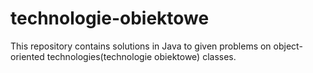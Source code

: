 # technologie-obiektowe
This repository contains solutions in Java to given problems on object-oriented technologies(technologie obiektowe) classes.
